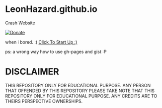 # LeonHazard.github.io
Crash Website

[![Donate](https://img.shields.io/badge/Donate-PayPal-green.svg)](https://PayPal.me/HyGlobalHD)

when i bored. :) [Click To Start Up :)](https://HyGlobalHD.github.io/xhky/)


ps: a wrong way how to use gh-pages and gist :P

# DISCLAIMER

THIS REPOSITORY ONLY FOR EDUCATIONAL PURPOSE.
ANY PERSON THAT OFFENDED BY THIS REPOSITORY PLEASE TAKE NOTE THAT THIS REPOSITORY ONLY FOR EDUCATIONAL PURPOSE.
ANY CREDITS ARE TO THEIRS PERSPECTIVE OWNERSHIPS.
